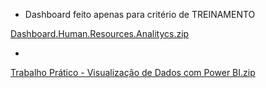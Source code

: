 - Dashboard feito apenas para critério de TREINAMENTO

[Dashboard.Human.Resources.Analitycs.zip](https://github.com/IsacMonteiro/VDD/files/11202736/Dashboard.Human.Resources.Analitycs.zip)



- 



[Trabalho Prático - Visualização de Dados com Power BI.zip](https://github.com/IsacMonteiro/VDD/files/11202742/Trabalho.Pratico.-.Visualizacao.de.Dados.com.Power.BI.zip)
